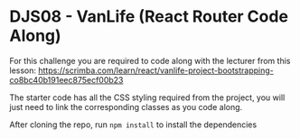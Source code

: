 # DJS08 - VanLife (React Router Code Along)

For this challenge you are required to code along with the lecturer from this lesson: https://scrimba.com/learn/react/vanlife-project-bootstrapping-co8bc40b191eec875ecf00b23

The starter code has all the CSS styling required from the project, you will just need to link the corresponding classes as you code along.

After cloning the repo, run `npm install` to install the dependencies 
